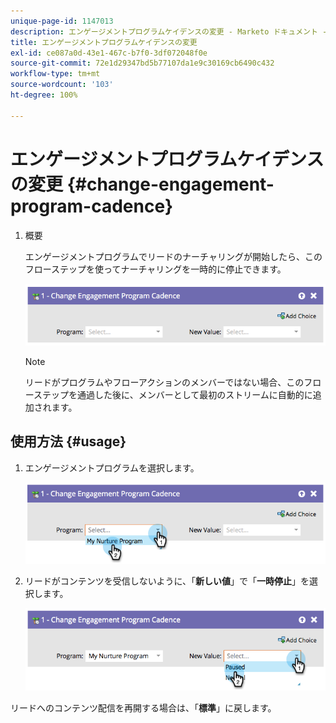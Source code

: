 ```yaml
---
unique-page-id: 1147013
description: エンゲージメントプログラムケイデンスの変更 - Marketo ドキュメント - 製品ドキュメント
title: エンゲージメントプログラムケイデンスの変更
exl-id: ce087a0d-43e1-467c-b7f0-3df072048f0e
source-git-commit: 72e1d29347bd5b77107da1e9c30169cb6490c432
workflow-type: tm+mt
source-wordcount: '103'
ht-degree: 100%

---
```


# エンゲージメントプログラムケイデンスの変更 {#change-engagement-program-cadence}

1. 概要

   エンゲージメントプログラムでリードのナーチャリングが開始したら、このフローステップを使ってナーチャリングを一時的に停止できます。

   ![](assets/image2014-9-22-14-3a48-3a53.png)

   >[!NOTE]
   >
   >リードがプログラムやフローアクションのメンバーではない場合、このフローステップを通過した後に、メンバーとして最初のストリームに自動的に追加されます。

## 使用方法 {#usage}

1. エンゲージメントプログラムを選択します。

   ![](assets/image2014-9-22-14-3a49-3a27.png)

1. リードがコンテンツを受信しないように、「**新しい値**」で「**一時停止**」を選択します。

   ![](assets/image2014-9-22-14-3a49-3a31.png)

リードへのコンテンツ配信を再開する場合は、「**標準**」に戻します。
